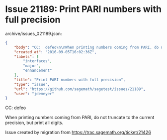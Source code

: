 # Issue 21189: Print PARI numbers with full precision

archive/issues_021189.json:
```json
{
    "body": "CC:  defeo\n\nWhen printing numbers coming from PARI, do not truncate to the current precision, but print all digits.\n\nIssue created by migration from https://trac.sagemath.org/ticket/21426\n\n",
    "created_at": "2016-09-05T16:02:36Z",
    "labels": [
        "interfaces",
        "major",
        "enhancement"
    ],
    "title": "Print PARI numbers with full precision",
    "type": "issue",
    "url": "https://github.com/sagemath/sagetest/issues/21189",
    "user": "jdemeyer"
}
```
CC:  defeo

When printing numbers coming from PARI, do not truncate to the current precision, but print all digits.

Issue created by migration from https://trac.sagemath.org/ticket/21426


